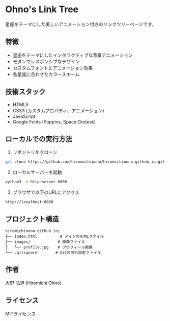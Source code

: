 # Ohno's Link Tree

星座をテーマにした美しいアニメーション付きのリンクツリーページです。

## 特徴

- 星座をテーマにしたインタラクティブな背景アニメーション
- モダンでレスポンシブなデザイン
- カスタムフォントとアニメーション効果
- 各星座に合わせたカラースキーム

## 技術スタック

- HTML5
- CSS3 (カスタムプロパティ、アニメーション)
- JavaScript
- Google Fonts (Poppins, Space Grotesk)

## ローカルでの実行方法

1. リポジトリをクローン
```bash
git clone https://github.com/hiromichioono/hiromichioono.github.io.git
```

2. ローカルサーバーを起動
```bash
python3 -m http.server 8000
```

3. ブラウザで以下のURLにアクセス
```
http://localhost:8000
```

## プロジェクト構造

```
hiromichioono.github.io/
├── index.html          # メインのHTMLファイル
├── images/            # 画像ファイル
│   └── profile.jpg    # プロフィール画像
└── .gitignore        # Gitの除外設定ファイル
```

## 作者

大野 弘道 (Hiromichi Ohno)

## ライセンス

MITライセンス